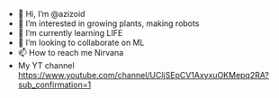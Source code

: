 - 👋 Hi, I’m @azizoid
- 👀 I’m interested in growing plants, making robots
- 🌱 I’m currently learning LIFE
- 💞️ I’m looking to collaborate on ML
- 📫 How to reach me Nirvana
- My YT channel https://www.youtube.com/channel/UCljSEpCV1AxyxuOKMepq2RA?sub_confirmation=1

<!---
azizoid/azizoid is a ✨ special ✨ repository because its `README.md` (this file) appears on your GitHub profile.
You can click the Preview link to take a look at your changes.
--->
